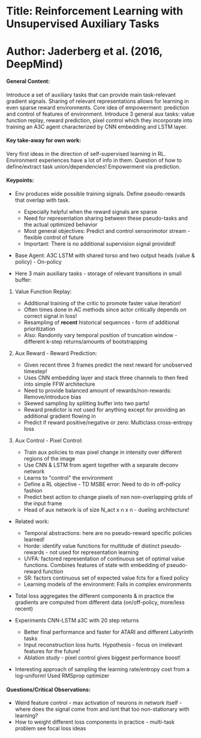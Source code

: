 # Title: Reinforcement Learning with Unsupervised Auxiliary Tasks

# Author: Jaderberg et al. (2016, DeepMind)

#### General Content:
Introduce a set of auxiliary tasks that can provide main task-relevant gradient signals. Sharing of relevant representations allows for learning in even sparse reward environments. Core idea of empowerment: prediction and control of features of environment. Introduce 3 general aux tasks: value function replay, reward prediction, pixel control which they incorporate into training an A3C agent characterized by CNN embedding and LSTM layer.

#### Key take-away for own work:
Very first ideas in the direction of self-supervised learning in RL. Environment experiences have a lot of info in them. Question of how to define/extract task union/dependencies! Empowerment via prediction.

#### Keypoints:
* Env produces wide possible training signals. Define pseudo-rewards that overlap with task.
    * Especially helpful when the reward signals are sparse
    * Need for representation sharing between these pseudo-tasks and the actual optimized behavior
    * Most general objectives: Predict and control sensorimotor stream - flexible control of future
    * Important: There is no additional supervision signal provided!

* Base Agent: A3C LSTM with shared torso and two output heads (value & policy) - On-policy

* Here 3 main auxiliary tasks - storage of relevant transitions in small buffer:

1. Value Function Replay:
    - Additional training of the critic to promote faster value iteration!
    - Often times done in AC methods since actor critically depends on correct signal in loss!
    - Resampling of **recent** historical sequences - form of additional prioritization
    - Also: Randomly vary temporal position of truncation window - different k-step returns/amounts of bootstrapping

2. Aux Reward - Reward Prediction:
    - Given recent three 3 frames predict the next reward for unobserved timestep!
    - Uses CNN embedding layer and stack three channels to then feed into simple FFW architecture
    - Need to provide balanced amount of rewards/non-rewards: Remove/introduce bias
    - Skewed sampling by splitting buffer into two parts!
    - Reward predictor is not used for anything except for providing an additional gradient flowing in
    - Predict if reward positive/negative or zero: Multiclass cross-entropy loss

3. Aux Control - Pixel Control:
    - Train aux policies to max pixel change in intensity over different regions of the image
    - Use CNN & LSTM from agent together with a separate deconv network
    - Learns to "control" the environment
    - Define a RL objective - TD MSBE error: Need to do in off-policy fashion
    - Predict best action to change pixels of nxn non-overlapping grids of the input frame
    - Head of aux network is of size N_act x n x n - dueling architecture!

* Related work:
    - Temporal abstractions: here are no pseudo-reward specific policies learned!
    - Horde: identify value functions for multitude of distinct pseudo-rewards - not used for representation learning
    - UVFA: factored representation of continuous set of optimal value functions. Combines features of state with embedding of pseudo-reward function
    - SR: factors continuous set of expected value fcts for a fixed policy
    - Learning models of the environment: Fails in complex environments

* Total loss aggregates the different components & in practice the gradients are computed from different data (on/off-policy, more/less recent)

* Experiments CNN-LSTM a3C with 20 step returns
    * Better final performance and faster for ATARI and different Labyrinth tasks
    * Input reconstruction loss hurts. Hypothesis - focus on irrelevant features for the future!
    * Ablation study - pixel control gives biggest performance boost!

* Interesting approach of sampling the learning rate/entropy cost from a log-uniform! Used RMSprop optimizer

#### Questions/Critical Observations:

* Weird feature control - max activation of neurons in network itself - where does the signal come from and isnt that too non-stationary with learning?
* How to weight different loss components in practice - multi-task problem see focal loss ideas
